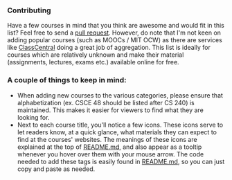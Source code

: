 ### Contributing

Have a few courses in mind that you think are awesome and would fit in this list? Feel free to send a [pull request](https://github.com/prakhar1989/awesome-courses/pulls). However, do note that I'm not keen on adding popular courses (such as MOOCs / MIT OCW) as there are services like [ClassCentral](https://www.class-central.com/) doing a great job of aggregation. This list is ideally for courses which are relatively unknown and make their material (assignments, lectures, exams etc.) available online for free.

### A couple of things to keep in mind:

- When adding new courses to the various categories, please ensure that alphabetization (ex. CSCE 48 should be listed after CS 240) is maintained. This makes it easier for viewers to find what they are looking for.
- Next to each course title, you'll notice a few icons. These icons serve to let readers know, at a quick glance, what materials they can expect to find at the courses' websites. The meanings of these icons are explained at the top of [README.md](https://github.com/prakhar1989/awesome-courses/blob/master/README.md), and also appear as a tooltip whenever you hover over them with your mouse arrow. The code needed to add these tags is easily found in [README.md](https://github.com/prakhar1989/awesome-courses/blob/master/README.md), so you can just copy and paste as needed.
